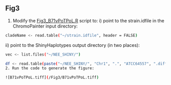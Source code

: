 ## Fig3
1. Modify the [Fig3_B71vPoTPoL.R](/Fig3/Fig3_B71vPoTPoL.R) script to: i) point to the strain.idfile in the ChromoPainter input directory:
```bash
cladeName <- read.table("~/strain.idfile", header = FALSE)
```
ii) point to the ShinyHaplotypes output directory (in two places):
```bash
vec <- list.files("~/NEE_SHINY/")
```
```bash
df <- read.table(paste("~/NEE_SHINY/", "Chr1", ".", "ATCC64557", ".diffs", sep = ""), header = TRUE, row.names = 1, check.names = FALSE)3. Run the script ```
2. Run the code to generate the figure:

![B71vPoTPoL.tiff](/Fig3/B71vPoTPoL.tiff)
